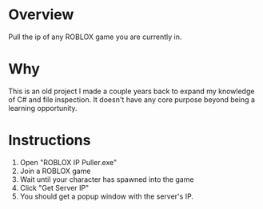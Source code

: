 # Overview

Pull the ip of any ROBLOX game you are currently in.

# Why

This is an old project I made a couple years back to expand my knowledge of C# and file inspection. It doesn't have any core purpose beyond being a learning opportunity.

# Instructions

1. Open "ROBLOX IP Puller.exe"
2. Join a ROBLOX game
3. Wait until your character has spawned into the game
4. Click "Get Server IP"
5. You should get a popup window with the server's IP.
